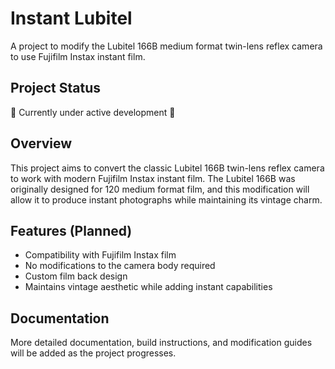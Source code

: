 # Instant Lubitel

A project to modify the Lubitel 166B medium format twin-lens reflex camera to use Fujifilm Instax instant film.

## Project Status
🚧 Currently under active development 🚧

## Overview
This project aims to convert the classic Lubitel 166B twin-lens reflex camera to work with modern Fujifilm Instax instant film. The Lubitel 166B was originally designed for 120 medium format film, and this modification will allow it to produce instant photographs while maintaining its vintage charm.

## Features (Planned)
- Compatibility with Fujifilm Instax film
- No modifications to the camera body required
- Custom film back design
- Maintains vintage aesthetic while adding instant capabilities

## Documentation
More detailed documentation, build instructions, and modification guides will be added as the project progresses.